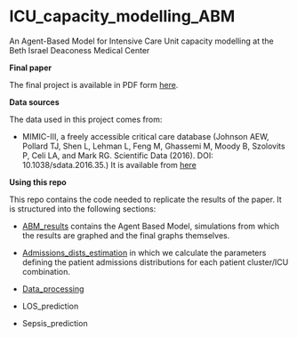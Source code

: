 # ICU_capacity_modelling_ABM

An Agent-Based Model for Intensive Care Unit capacity modelling at the Beth Israel Deaconess Medical Center

**Final paper**

The final project is available in PDF form [here](https://github.com/c-maine/ICU_capacity_modelling_ABM/blob/master/Submitted_Thesis.pdf). 

**Data sources**

The data used in this project comes from:
- MIMIC-III, a freely accessible critical care database (Johnson AEW, Pollard TJ, Shen L, Lehman L, Feng M, Ghassemi M, Moody B, Szolovits P, Celi LA, and Mark RG. Scientific Data (2016). DOI: 10.1038/sdata.2016.35.) It is available from [here](http://www.nature.com/articles/sdata201635)

**Using this repo**

This repo contains the code needed to replicate the results of the paper. It is structured into the following sections:

- [ABM_results](https://github.com/c-maine/ICU_capacity_modelling_ABM/tree/master/ABM_results) contains the Agent Based Model, simulations from which the results are graphed and the final graphs themselves.

- [Admissions_dists_estimation](https://github.com/c-maine/ICU_capacity_modelling_ABM/tree/master/Admissions_dists_estimation) in which we calculate the parameters defining the patient admissions distributions for each patient cluster/ICU combination. 

- [Data_processing](https://github.com/c-maine/ICU_capacity_modelling_ABM/tree/master/Data_processing)

- LOS_prediction

- Sepsis_prediction
